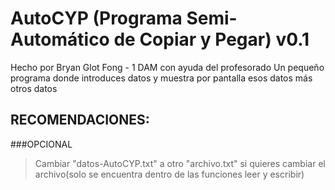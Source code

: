 # AutoCYP (Programa Semi-Automático de Copiar y Pegar) v0.1
Hecho por Bryan Glot Fong - 1 DAM con ayuda del profesorado
Un pequeño programa donde introduces datos y muestra por pantalla esos datos más otros datos

## RECOMENDACIONES:
###OPCIONAL
>Cambiar "datos-AutoCYP.txt" a otro "archivo.txt" si quieres cambiar el archivo(solo se encuentra dentro de las funciones leer y escribir)
